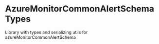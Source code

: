 # AzureMonitorCommonAlertSchemaTypes
Library with types and serializing utils for azureMonitorCommonAlertSchema
